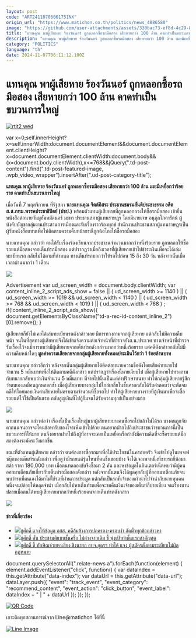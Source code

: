 ```yaml
---
layout: post
code: "ART24110706061751NX"
origin_url: "https://www.matichon.co.th/politics/news_4886580"
image: "https://github.com/user-attachments/assets/330bac73-ef8d-4c29-8abb-4794352bf10d"
title: "แทนคุณ พาผู้เสียหาย ร้องวันนอร์ ถูกหลอกซื้อรถมือสอง เสียหายกว่า 100 ล้าน คาดทำเป็นขบวนการใหญ่"
description: "แทนคุณ พาผู้เสียหาย ร้องวันนอร์ ถูกหลอกซื้อรถมือสอง เสียหายกว่า 100 ล้าน เผยมีเหยื่อกว่าร้อยราย คาดทำเป็นขบวนการใหญ่"
category: "POLITICS"
language: "th"
date: 2024-11-07T06:11:12.100Z
---
```


# แทนคุณ พาผู้เสียหาย ร้องวันนอร์ ถูกหลอกซื้อรถมือสอง เสียหายกว่า 100 ล้าน คาดทำเป็นขบวนการใหญ่

[![](https://www.matichon.co.th/wp-content/uploads/2024/11/rtit2-wed.jpg "rtit2 wed")](https://www.matichon.co.th/wp-content/uploads/2024/11/rtit2-wed.jpg)

var x=0;self.innerHeight?x=self.innerWidth:document.documentElement&&document.documentElement.clientHeight?x=document.documentElement.clientWidth:document.body&&(x=document.body.clientWidth),x<=768&&jQuery(".td-post-content").find(".td-post-featured-image, .wpb\_video\_wrapper").insertAfter(".ud-post-category-title");

**แทนคุณ พาผู้เสียหาย ร้องวันนอร์ ถูกหลอกซื้อรถมือสอง เสียหายกว่า 100 ล้าน เผยมีเหยื่อกว่าร้อยราย คาดทำเป็นขบวนการใหญ่**

เมื่อวันที่ 7 พฤศจิกายน ที่รัฐสภา **นายแทนคุณ จิตต์อิสระ ประธานชมรมสันติประชาธรรม อดีตส.ส.กทม.พรรคประชาธิปัตย์ (ปชป.)** พร้อมตัวแทนผู้เสียหายที่ถูกหลอกลวงให้ซื้อรถมือสอง เข้ายื่นหนังสือต่อนายวันมูฮัมหมัดนอร์ มะทา ประธานสภาผู้แทนราษฎร โดยมีนายเจษ อนุกูลโภคารัตน์ ผู้บังคับบัญชากลุ่มงานประสานการเมืองและรับเรื่องราวร้องทุกข์ สำนักงานประธานสภาผู้แทนราษฎรเป็นผู้รับหนังสือแทนเพื่อให้ติดตามความคืบหน้ากรณีถูกฉ้อโกงให้ซื้อรถมือสอง

นายแทนคุณ กล่าวว่า ตนได้รับเรื่องร้องเรียนจากประชาชนจำนวนมากกว่าหนึ่งร้อยราย ถูกหลอกให้ซื้อรถยนต์มือสองจากเต็นท์รถมือสอง แต่ปรากฏว่าเมื่อถึงเวลาที่ผู้เสียหายเข้าไปชำระเงินเพื่อจะได้เล่มทะเบียนรถ กลับไม่ได้ตามที่กำหนด ทางเต็นท์รถบอกว่าให้รอไปก่อน 15 ถึง 30 วัน หลังจากนั้นเมื่อเวลาผ่านมากว่า 1 เดือน

![](https://www.matichon.co.th/wp-content/uploads/2024/11/55429_0.jpg)

Advertisement var ud\_screen\_width = document.body.clientWidth; var content\_inline\_2\_script\_ads\_show = false || ( ud\_screen\_width >= 1140 ) || ( ud\_screen\_width >= 1019 && ud\_screen\_width < 1140 ) || ( ud\_screen\_width >= 768 && ud\_screen\_width < 1019 ) || ( ud\_screen\_width < 768 ) ; if(!content\_inline\_2\_script\_ads\_show){ document.getElementsByClassName("td-a-rec-id-content\_inline\_2")\[0\].remove(); }

ผู้เสียหายก็ยังไม่เคยได้เล่มทะเบียนรถดังกล่าวเลย มีการทวงถามจากผู้เสียหาย แต่กลับไม่มีความคืบหน้า จนในที่สุดทางผู้เสียหายจึงได้เข้าแจ้งความต่อเจ้าหน้าที่ตำรวจยังส.น.ประเวศ ทางเจ้าหน้าที่ตำรวจรับเรื่องไว้จนมีการพบว่ามีผู้เสียหายจากเต็นท์รถดังกล่าวมากกว่าหนึ่งร้อยราย แต่คดีดังกล่าวกลับไม่มีความคืบหน้าใดๆ **มูลค่าความเสียหายจากกลุ่มผู้เสียหายทั้งหมดประเมินไว้กว่า 1 ร้อยล้านบาท**

นายแทนคุณ กล่าวอีกว่า หลังจากนั้นกลุ่มผู้เสียหายได้ติดต่อทนายความชื่อดังโดยเสียค่าทนายไปจำนวน 5 หมื่นบาทเพื่อให้ติดตามคดีดังกล่าว แต่ปรากฏว่าเรื่องนี้หายเงียบไป เมื่อผู้เสียหายไปทวงถามกับทนายกลับพบว่าเงินจำนวน 5 หมื่นบาท ที่จ่ายไปนั้นเป็นแค่ค่าปรึกษาทนาย ทำให้กลุ่มผู้เสียหายรู้สึกว่าตนเองเหมือนถูกหลอกซ้ำ เมื่อผู้เสียหายบางกลุ่มไปไกล่เกลี่ยในชั้นศาลกลับได้รับคำตอบว่าจะตัดจบคดีให้โดยมอบเงินค่าเสียหายไม่ครบตามจำนวนที่ซื้อรถไป ทำให้ผู้เสียหายบางรายที่กู้เงินมาเพื่อจะซื้อรถยนต์ไว้ใช้เป็นคันแรก กลับสูญเงินที่ไปกู้ยืมจนได้รับความทุกข์เป็นอย่างมาก

![](https://www.matichon.co.th/wp-content/uploads/2024/11/55431_0.jpg)

นายแทนคุณ กล่าวต่อว่า เรื่องนี้เป็นเรื่องใหญ่มากผู้เสียหายบางคนซื้อรถไปแล้วไม่ได้รถ บางคนถูกจับคาถนนจนอาจจะโดนข้อหารับของโจรเพิ่มเข้าไปด้วย ตนอยากฝากไปถึงประชาชนว่าขบวนการนี้เป็นขบวนการที่ให้มาก ตนจึงอยากฝากไปถึงผู้ที่อาจจะเคยเป็นเหยื่อหรือกำลังมีความคิดที่จะซื้อรถยนต์มือสองต้องระมัดระวังมากขึ้น

ขณะที่ตัวแทนผู้เสียหาย กล่าวว่า ตนต้องการซื้อรถมาเพื่อใช้ประโยชน์ในครอบครัว จึงเข้าไปดูในเพจเฟซบุ๊กของเต๊นท์รถดังกล่าว เพื่อดูว่ามีรถยนต์รุ่นไหนที่ตนชื่นชอบบ้าง จึงได้เจอเพจหนึ่งที่ขายรถยี่ห้อมาสด้า ราคา 180,000 บาท เมื่อตนทดลองขับจึงซื้อมา 2 คัน และหาข้อมูลในอินเตอร์เน็ตพบว่ามีผู้คนออกมาเตือนภัยเกี่ยวกับเต็นท์รถมือสองดังกล่าว หลังจากนั้นตนจึงได้พูดคุยกับผู้ที่ออกมาเตือนภัยจนพบว่ารถที่ตนเองได้มาไม่ใช่รถที่ผ่านการประมูล แต่กลับเป็นรถที่เจ้าของเก่านำไปจำนำกับนายทุนคนหนึ่งจนปล่อยให้หลุดจำนำ เมื่อกลับไปหาเต็นท์รถเพื่อจะขอคืนเงินเจ้าของเต็นท์ก็บ่ายเบี่ยง จนเรื่องบานปลายเมื่อตนได้พบผู้เสียหายมากกว่าหนึ่งร้อยคนจากเต็นท์รถดังกล่าว

![](https://www.matichon.co.th/wp-content/uploads/2024/11/55431_0-1.jpg)

#### ข่าวที่เกี่ยวข้อง

*   [![](https://www.matichon.co.th/wp-content/uploads/2024/11/110.jpg)ชูศักดิ์ แจงให้ข้อมูล อสส. คดีล้มล้างการปกครอง-ครอบงำ อัดมั่วทุกข้อกล่าวหา](https://www.matichon.co.th/politics/news_4886637) 
*   [![](https://www.matichon.co.th/wp-content/uploads/2024/11/1-84.jpg)ชูศักดิ์ ลั่น ประชามติแบบชั้นครึ่ง ไม่ต่างจากเดิม ชี้ พุ่งเป้าทำชั้นแรกสำคัญสุด](https://www.matichon.co.th/politics/news_4886550)
*   [![](https://www.matichon.co.th/wp-content/uploads/2024/11/1-83.jpg)ชูศักดิ์ ชี้ ทักษิณช่วยหาเสียง ชิงนายก อบจ.อุดรฯ ทำได้ แจง ผู้สมัครตั้งตามระเบียบไม่ผิดกฎหมาย](https://www.matichon.co.th/politics/news_4886514)

document.querySelectorAll(".relate-news a").forEach(function(element) { element.addEventListener("click", function() { var dataIndex = this.getAttribute("data-index"); var dataUrl = this.getAttribute("data-url"); dataLayer.push({ "event": "track\_event", "event\_category": "recommend\_content", "event\_action": "click\_button", "event\_label": dataIndex + " | " + dataUrl }); }); });

[![QR Code](https://www.matichon.co.th/wp-content/uploads/2023/07/wob1371z.jpg)](https://lin.ee/ht0nDxX)

เกาะติดทุกสถานการณ์จาก Line@matichon ได้ที่นี่

[![Line Image](https://www.matichon.co.th/wp-content/uploads/2023/07/th.png)](https://lin.ee/ht0nDxX)